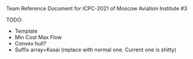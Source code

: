 Team Reference Document for ICPC-2021 of Moscow Aviation Institute #3

TODO:
- Template
- Min Cost Max Flow
- Convex hull?
- Suffix array+Kasai (replace with normal one. Current one is shitty)

